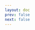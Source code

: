 ```yaml
---
layout: doc
prev: false
next: false
---
```


<CustomItemBox :item="{
  name: '《麦田的黎明》',
  icon: '/wiki/item/book_c_03.png',
  type: '书籍',
  description: '',
  params: {
    stack: 1,
    durability: -1 
  },
  obtain: {
    found: [],
    npc: [],
    shop: [],
    gardening: []
  }
}" />
